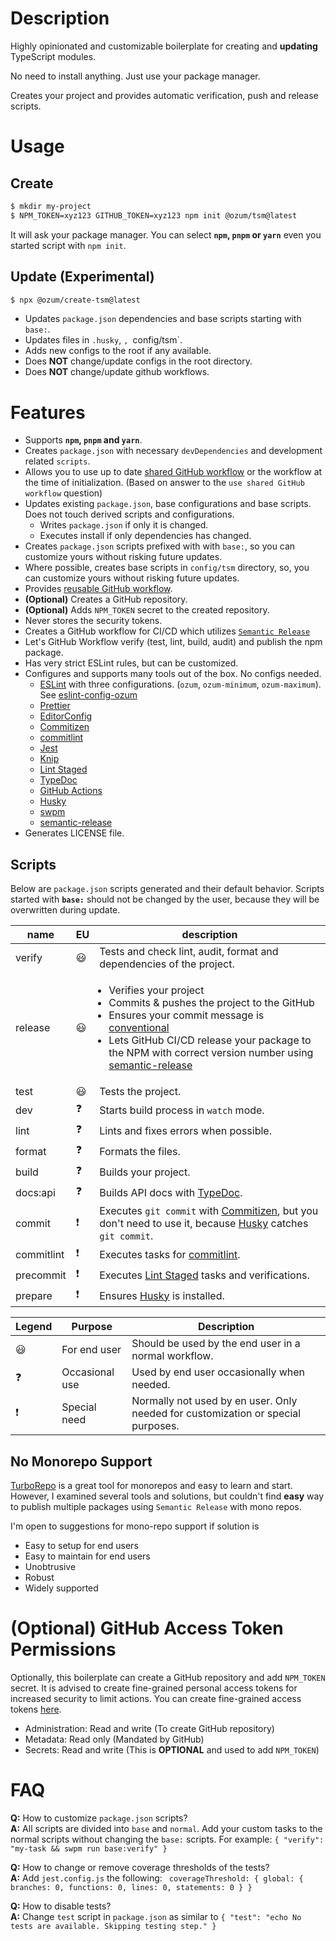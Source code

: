 # Description

Highly opinionated and customizable boilerplate for creating and **updating** TypeScript modules.

No need to install anything. Just use your package manager.

Creates your project and provides automatic verification, push and release scripts.

# Usage

## Create

```sh
$ mkdir my-project
$ NPM_TOKEN=xyz123 GITHUB_TOKEN=xyz123 npm init @ozum/tsm@latest
```

It will ask your package manager. You can select **`npm`, `pnpm` or `yarn`** even you started script with `npm init`.

## Update (Experimental)

```sh
$ npx @ozum/create-tsm@latest
```

- Updates `package.json` dependencies and base scripts starting with `base:`.
- Updates files in `.husky`, `, `config/tsm`.
- Adds new configs to the root if any available.
- Does **NOT** change/update configs in the root directory.
- Does **NOT** change/update github workflows.

# Features

- Supports **`npm`, `pnpm` and `yarn`**.
- Creates `package.json` with necessary `devDependencies` and development related `scripts`.
- Allows you to use up to date [shared GitHub workflow](https://github.com/ozum/create-tsm/blob/main/.github/workflows/base-build-and-test.yml) or the workflow at the time of initialization. (Based on answer to the `use shared GitHub workflow` question)
- Updates existing `package.json`, base configurations and base scripts. Does not touch derived scripts and configurations.
  - Writes `package.json` if only it is changed.
  - Executes install if only dependencies has changed.
- Creates `package.json` scripts prefixed with with `base:`, so you can customize yours without risking future updates.
- Where possible, creates base scripts in `config/tsm` directory, so, you can customize yours without risking future updates.
- Provides [reusable GitHub workflow](https://docs.github.com/en/actions/using-workflows/reusing-workflows).
- **(Optional)** Creates a GitHub repository.
- **(Optional)** Adds `NPM_TOKEN` secret to the created repository.
- Never stores the security tokens.
- Creates a GitHub workflow for CI/CD which utilizes [`Semantic Release`](https://semantic-release.gitbook.io/semantic-release/)
- Let's GitHub Workflow verify (test, lint, build, audit) and publish the npm package.
- Has very strict ESLint rules, but can be customized.
- Configures and supports many tools out of the box. No configs needed.
  - [ESLint](https://eslint.org/) with three configurations. (`ozum`, `ozum-minimum`, `ozum-maximum`). See [eslint-config-ozum](https://www.npmjs.com/package/eslint-config-ozum)
  - [Prettier](https://prettier.io/)
  - [EditorConfig](https://editorconfig.org/)
  - [Commitizen](http://commitizen.github.io/cz-cli/)
  - [commitlint](https://commitlint.js.org/)
  - [Jest](https://jestjs.io/)
  - [Knip](https://github.com/webpro/knip)
  - [Lint Staged](https://github.com/okonet/lint-staged)
  - [TypeDoc](https://typedoc.org/)
  - [GitHub Actions](https://docs.github.com/en/actions)
  - [Husky](https://typicode.github.io/husky/)
  - [swpm](https://github.com/deinsoftware/swpm)
  - [semantic-release](https://semantic-release.gitbook.io/semantic-release)
- Generates LICENSE file.

## Scripts

Below are `package.json` scripts generated and their default behavior. Scripts started with **`base:`** should not be changed by the user, because they will be overwritten during update.

| name       | EU                       | description                                                                                                                                                                                                                                                                                                                                                                      |
| ---------- | ------------------------ | -------------------------------------------------------------------------------------------------------------------------------------------------------------------------------------------------------------------------------------------------------------------------------------------------------------------------------------------------------------------------------- |
| verify     | :smiley:                 | Tests and check lint, audit, format and dependencies of the project.                                                                                                                                                                                                                                                                                                             |
| release    | :smiley:                 | <ul style="padding-left:15px"><li>Verifies your project</li><li>Commits & pushes the project to the GitHub</li><li>Ensures your commit message is [conventional](https://www.conventionalcommits.org/)</li><li>Lets GitHub CI/CD release your package to the NPM with correct version number using [semantic-release](https://semantic-release.gitbook.io/semantic-release)</li> |
| test       | :smiley:                 | Tests the project.                                                                                                                                                                                                                                                                                                                                                               |
| dev        | :question:               | Starts build process in `watch` mode.                                                                                                                                                                                                                                                                                                                                            |
| lint       | :question:               | Lints and fixes errors when possible.                                                                                                                                                                                                                                                                                                                                            |
| format     | :question:               | Formats the files.                                                                                                                                                                                                                                                                                                                                                               |
| build      | :question:               | Builds your project.                                                                                                                                                                                                                                                                                                                                                             |
| docs:api   | :question:               | Builds API docs with [TypeDoc](https://typedoc.org/).                                                                                                                                                                                                                                                                                                                            |
| commit     | :heavy_exclamation_mark: | Executes `git commit` with [Commitizen](http://commitizen.github.io/cz-cli/), but you don't need to use it, because [Husky](https://typicode.github.io/husky/) catches `git commit`.                                                                                                                                                                                             |
| commitlint | :heavy_exclamation_mark: | Executes tasks for [commitlint](https://commitlint.js.org/).                                                                                                                                                                                                                                                                                                                     |
| precommit  | :heavy_exclamation_mark: | Executes [Lint Staged](https://github.com/okonet/lint-staged) tasks and verifications.                                                                                                                                                                                                                                                                                           |
| prepare    | :heavy_exclamation_mark: | Ensures [Husky](https://typicode.github.io/husky/) is installed.                                                                                                                                                                                                                                                                                                                 |

| Legend                   | Purpose        | Description                                                                      |
| ------------------------ | -------------- | -------------------------------------------------------------------------------- |
| :smiley:                 | For end user   | Should be used by the end user in a normal workflow.                             |
| :question:               | Occasional use | Used by end user occasionally when needed.                                       |
| :heavy_exclamation_mark: | Special need   | Normally not used by en user. Only needed for customization or special purposes. |

## No Monorepo Support

[TurboRepo](https://turbo.build/repo) is a great tool for monorepos and easy to learn and start. However, I examined several tools and solutions, but couldn't find **easy** way to publish multiple packages using `Semantic Release` with mono repos.

I'm open to suggestions for mono-repo support if solution is

- Easy to setup for end users
- Easy to maintain for end users
- Unobtrusive
- Robust
- Widely supported

# (Optional) GitHub Access Token Permissions

Optionally, this boilerplate can create a GitHub repository and add `NPM_TOKEN` secret. It is advised to create fine-grained personal access tokens for increased security to limit actions. You can create fine-grained access tokens [here](https://github.com/settings/personal-access-tokens/new).

- Administration: Read and write (To create GitHub repository)
- Metadata: Read only (Mandated by GitHub)
- Secrets: Read and write (This is **OPTIONAL** and used to add `NPM_TOKEN`)

# FAQ

**Q:** How to customize `package.json` scripts?<br/>
**A:** All scripts are divided into `base` and `normal`. Add your custom tasks to the normal scripts without changing the `base:` scripts. For example: `{ "verify": "my-task && swpm run base:verify" }`

**Q:** How to change or remove coverage thresholds of the tests?<br/>
**A:** Add `jest.config.js` the following: ` coverageThreshold: { global: { branches: 0, functions: 0, lines: 0, statements: 0 } }`

**Q:** How to disable tests?<br/>
**A:** Change `test` script in `package.json` as similar to `{ "test": "echo No tests are available. Skipping testing step." }`
